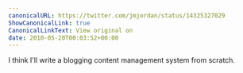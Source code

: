 ```yaml
---
canonicalURL: https://twitter.com/jmjordan/status/14325327029
ShowCanonicalLink: true
CanonicalLinkText: View original on
date: 2010-05-20T00:03:52+00:00
---
```

I think I'll write a blogging content management system from scratch.